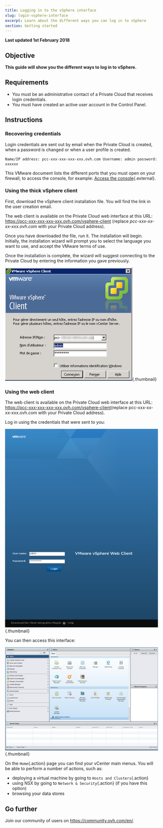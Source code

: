 ```yaml
---
title: Logging in to the vSphere interface
slug: login-vsphere-interface
excerpt: Learn about the different ways you can log in to vSphere
section: Getting started
---
```


**Last updated 1st February 2018**

## Objective

**This guide will show you the different ways to log in to vSphere.**

## Requirements

- You must be an administrative contact of a Private Cloud that receives login credentials.
- You must have created an active user account in the Control Panel.


## Instructions

### Recovering credentials

Login credentials are sent out by email when the Private Cloud is created, when a password is changed or when a user profile is created.

```
Name/IP address: pcc-xxx-xxx-xxx-xxx.ovh.com Username: admin password: xxxxxx
```

This VMware document lists the different ports that you must open on your firewall, to access the console, for example: [Access the console](https://kb.vmware.com/kb/1012382){.external}.


### Using the thick vSphere client

First, download the vSphere client installation file. You will find the link in the user creation email.

The web client is available on the Private Cloud web interface at this URL: <https://pcc-xxx-xxx-xxx-xxx.ovh.com/vsphere-client> (replace *pcc-xxx-xx-xx-xxx.ovh.com* with your Private Cloud address).

Once you have downloaded the file, run it. The installation will begin. Initially, the installation wizard will prompt you to select the language you want to use, and accept the VMware terms of use.

Once the installation is complete, the wizard will suggest connecting to the Private Cloud by entering the information you gave previously.

![Connecting to the thick client](images/connexion_client_l.png){.thumbnail}

### Using the web client

The web client is available on the Private Cloud web interface at this URL: <https://pcc-xxx-xxx-xxx-xxx.ovh.com/vsphere-client>(replace pcc-xxx-xx-xx-xxx.ovh.com with your Private Cloud address).

Log in using the credentials that were sent to you:

![vSphere client](images/vsphere-client.png){.thumbnail}

You can then access this interface:

![Connecting to the vSphere interface](images/connection_interface_w.png){.thumbnail}

On the `Home`{.action} page you can find your vCenter main menus. You will be able to perform a number of actions, such as:

- deploying a virtual machine by going to `Hosts and Clusters`{.action}
- using NSX by going to `Network & Security`{.action} (if you have this option)
- browsing your data stores


## Go further

Join our community of users on <https://community.ovh.com/en/>.
